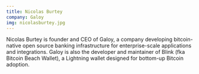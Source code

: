 ```yaml
---
title: Nicolas Burtey
company: Galoy
img: nicolasburtey.jpg
---
```


Nicolas Burtey is founder and CEO of Galoy, a company developing bitcoin-native open source banking infrastructure for enterprise-scale applications and integrations. Galoy is also the developer and maintainer of Blink (fka Bitcoin Beach Wallet), a Lightning wallet designed for bottom-up Bitcoin adoption.